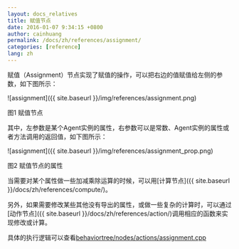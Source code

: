 ```yaml
---
layout: docs_relatives
title: 赋值节点 
date: 2016-01-07 9:34:15 +0800
author: cainhuang
permalink: /docs/zh/references/assignment/
categories: [reference]
lang: zh
---
```

 
赋值（Assignment）节点实现了赋值的操作，可以把右边的值赋值给左侧的参数，如下图所示：

![assignment]({{ site.baseurl }}/img/references/assignment.png)

图1 赋值节点

其中，左参数是某个Agent实例的属性，右参数可以是常数、Agent实例的属性或者方法调用的返回值，如下图所示：

![assignment]({{ site.baseurl }}/img/references/assignment_prop.png)

图2 赋值节点的属性

当需要对某个属性做一些加减乘除运算的时候，可以用[计算节点]({{ site.baseurl }}/docs/zh/references/compute/)。

另外，如果需要修改某些其他没有导出的属性，或做一些复杂的计算时，可以通过[动作节点]({{ site.baseurl }}/docs/zh/references/action/)调用相应的函数来实现修改或计算。

具体的执行逻辑可以查看[behaviortree/nodes/actions/assignment.cpp]({{site.repository}}/blob/master/src/behaviortree/nodes/actions/assignment.cpp)
